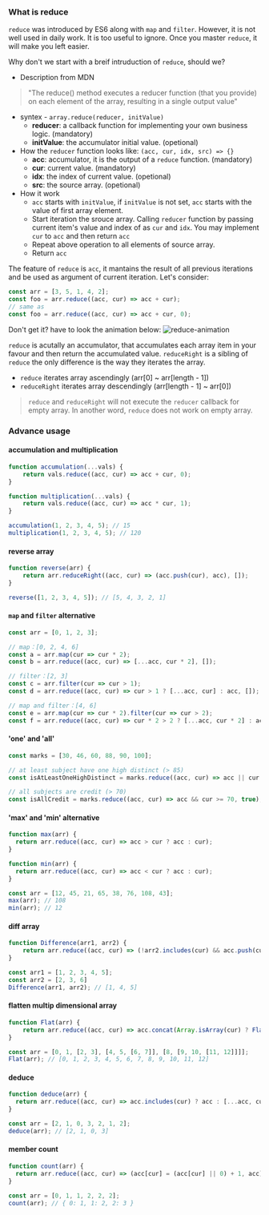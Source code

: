 ### What is reduce
`reduce` was introduced by ES6 along with `map` and `filter`. However, it is not well used in daily work. It is too useful to ignore. Once you master `reduce`, it will make you left easier.

Why don't we start with a breif intruduction of `reduce`, should we?

- Description from MDN
> "The reduce() method executes a reducer function (that you provide) on each element of the array, resulting in a single output value"
- syntex - `array.reduce(reducer, initValue)`
  - **reducer**: a callback function for implementing your own business logic. (mandatory)
  - **initValue**: the accumulator initial value. (opetional)
- How the `reducer` function looks like: `(acc, cur, idx, src) => {}`
  - **acc**: accumulator, it is the output of a `reduce` function. (mandatory)
  - **cur**: current value. (mandatory)
  - **idx**: the index of current value. (opetional)
  - **src**: the source array. (opetional)
- How it work
  - `acc` starts with `initValue`, if `initValue` is not set, `acc` starts with the value of first array element.
  - Start iteration the srouce array. Calling `reducer` function by passing current item's value and index of as `cur` and `idx`. You may implement `cur` to `acc` and then return `acc`
  - Repeat above operation to all elements of source array.
  - Return `acc`

The feature of `reduce` is `acc`, it mantains the result of all previous iterations and be used as argument of current iteration. Let's consider:
```javascript
const arr = [3, 5, 1, 4, 2];
const foo = arr.reduce((acc, cur) => acc + cur);
// same as
const foo = arr.reduce((acc, cur) => acc + cur, 0);
```
Don't get it? have to look the animation below:
![reduce-animation](https://user-images.githubusercontent.com/1787825/74614656-dc728800-516d-11ea-9e97-0367dd99aa95.gif)

`reduce` is acutally an accumulator, that accumulates each array item in your favour and then return the accumulated value. `reduceRight` is a sibling of `reduce` the only difference is the way they iterates the array. 
- `reduce` iterates array ascendingly (arr[0] ~ arr[length - 1])
- `reduceRight` iterates array descendingly (arr[length - 1] ~ arr[0])

> `reduce` and `reduceRight` will not execute the `reducer` callback for empty array. In another word, `reduce` does not work on empty array.

### Advance usage
#### accumulation and multiplication
```javascript
function accumulation(...vals) {
    return vals.reduce((acc, cur) => acc + cur, 0);
}

function multiplication(...vals) {
    return vals.reduce((acc, cur) => acc * cur, 1);
}

accumulation(1, 2, 3, 4, 5); // 15
multiplication(1, 2, 3, 4, 5); // 120
```

#### reverse array
```javascript
function reverse(arr) {
    return arr.reduceRight((acc, cur) => (acc.push(cur), acc), []);
}

reverse([1, 2, 3, 4, 5]); // [5, 4, 3, 2, 1]
```

#### `map` and `filter` alternative
```javascript
const arr = [0, 1, 2, 3];

// map：[0, 2, 4, 6]
const a = arr.map(cur => cur * 2);
const b = arr.reduce((acc, cur) => [...acc, cur * 2], []);

// filter：[2, 3]
const c = arr.filter(cur => cur > 1);
const d = arr.reduce((acc, cur) => cur > 1 ? [...acc, cur] : acc, []);

// map and filter：[4, 6]
const e = arr.map(cur => cur * 2).filter(cur => cur > 2);
const f = arr.reduce((acc, cur) => cur * 2 > 2 ? [...acc, cur * 2] : acc, []);
```
#### 'one' and 'all'
```javascript
const marks = [30, 46, 60, 88, 90, 100];

// at least subject have one high distinct (> 85)
const isAtLeastOneHighDistinct = marks.reduce((acc, cur) => acc || cur >= 85, false); // true

// all subjects are credit (> 70)
const isAllCredit = marks.reduce((acc, cur) => acc && cur >= 70, true); // false
```
#### 'max' and 'min' alternative
```javascript
function max(arr) {
  return arr.reduce((acc, cur) => acc > cur ? acc : cur);
}

function min(arr) {
  return arr.reduce((acc, cur) => acc < cur ? acc : cur);
}

const arr = [12, 45, 21, 65, 38, 76, 108, 43];
max(arr); // 108
min(arr); // 12
```
#### diff array
```javascript
function Difference(arr1, arr2) {
    return arr.reduce((acc, cur) => (!arr2.includes(cur) && acc.push(cur), acc), []);
}

const arr1 = [1, 2, 3, 4, 5];
const arr2 = [2, 3, 6]
Difference(arr1, arr2); // [1, 4, 5]
```
#### flatten multip dimensional array
```javascript
function Flat(arr) {
    return arr.reduce((acc, cur) => acc.concat(Array.isArray(cur) ? Flat(cur) : cur), [])
}

const arr = [0, 1, [2, 3], [4, 5, [6, 7]], [8, [9, 10, [11, 12]]]];
Flat(arr); // [0, 1, 2, 3, 4, 5, 6, 7, 8, 9, 10, 11, 12]

```
#### deduce
```javascript
function deduce(arr) {
  return arr.reduce((acc, cur) => acc.includes(cur) ? acc : [...acc, cur], []);
}

const arr = [2, 1, 0, 3, 2, 1, 2];
deduce(arr); // [2, 1, 0, 3]
```
#### member count
```javascript
function count(arr) {
  return arr.reduce((acc, cur) => (acc[cur] = (acc[cur] || 0) + 1, acc), {});
}

const arr = [0, 1, 1, 2, 2, 2];
count(arr); // { 0: 1, 1: 2, 2: 3 }
```